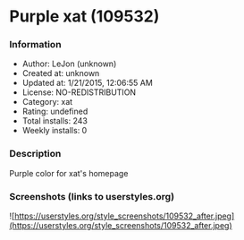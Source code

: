 # Purple xat (109532)

### Information
- Author: LeJon (unknown)
- Created at: unknown
- Updated at: 1/21/2015, 12:06:55 AM
- License: NO-REDISTRIBUTION
- Category: xat
- Rating: undefined
- Total installs: 243
- Weekly installs: 0


### Description
Purple color for xat's homepage


### Screenshots (links to userstyles.org)
![https://userstyles.org/style_screenshots/109532_after.jpeg](https://userstyles.org/style_screenshots/109532_after.jpeg)


